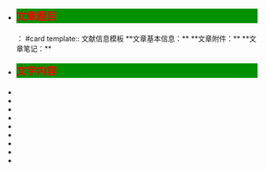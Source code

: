 - <p style="
  template:: 文字CSS模板
  font-family:微软雅黑;
  color:red;
  font-weight:bold;
  font-size:20px;
  background:#009100";
  background:#009100>文章题目</p>： #card
  template:: 文献信息模板
  **文章基本信息：**
  **文章附件：**
  **文章笔记：**
- <p style="
  template:: 文字CSS
  template:: 文字CSS模板
  font-family:微软雅黑;
  color:red;
  font-weight:bold;
  font-size:20px;
  background:#009100";>文字内容</p>
-
-
-
-
-
-
-
-
-